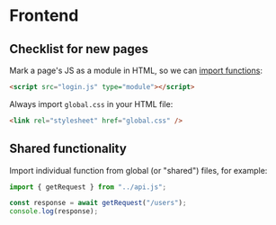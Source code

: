 # Frontend

## Checklist for new pages

Mark a page's JS as a module in HTML, so we can [import functions](#shared-functionality):

```html
<script src="login.js" type="module"></script>
```

Always import `global.css` in your HTML file:

```html
<link rel="stylesheet" href="global.css" />
```

## Shared functionality

Import individual function from global (or "shared") files, for example:

```js
import { getRequest } from "../api.js";

const response = await getRequest("/users");
console.log(response);
```
